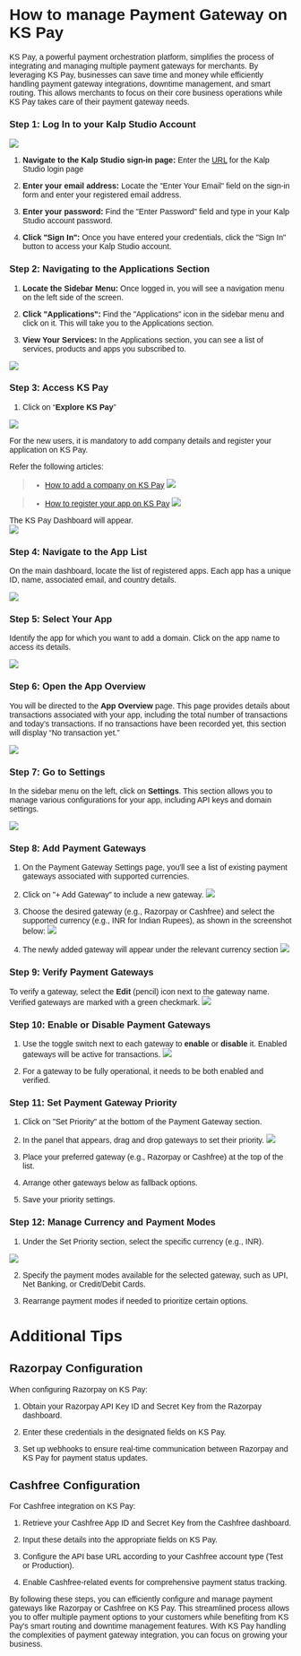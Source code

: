 <style>  body { font-family: "Source Sans 3", sans-serif!important; }</style>
<link href="https://fonts.googleapis.com/css2?family=Source+Sans+3:ital,wght@0,200..900;1,200..900&display=swap" rel="stylesheet">    
<link rel="stylesheet" href="https://fonts.googleapis.com/icon?family=Material+Icons">

# How to manage Payment Gateway on KS Pay

KS Pay, a powerful payment orchestration platform, simplifies the process of integrating and managing multiple payment gateways for merchants. By leveraging KS Pay, businesses can save time and money while efficiently handling payment gateway integrations, downtime management, and smart routing. This allows merchants to focus on their core business operations while KS Pay takes care of their payment gateway needs.

### **Step 1: Log In to your Kalp Studio Account**
![](https://docs-images-kalp-studio.s3.ap-south-1.amazonaws.com/Audit+2/managepg/mpg1.png)

    
1.  **Navigate to the Kalp Studio sign-in page:** Enter the [URL](https://accounts.kalp.studio/login "https://accounts.kalp.studio/login") for the Kalp Studio login page
    
2.  **Enter your email address:** Locate the "Enter Your Email" field on the sign-in form and enter your registered email address.
    
3.  **Enter your password:** Find the "Enter Password" field and type in your Kalp Studio account password.
    
4.  **Click "Sign In":** Once you have entered your credentials, click the "Sign In" button to access your Kalp Studio account.
    

### **Step 2: Navigating to the Applications Section**

1.  **Locate the Sidebar Menu:** Once logged in, you will see a navigation menu on the left side of the screen.
    
2.  **Click "Applications":** Find the "Applications" icon in the sidebar menu and click on it. This will take you to the Applications section.
    
3.  **View Your Services:** In the Applications section, you can see a list of services, products and apps you subscribed to.
    

![](https://docs-images-kalp-studio.s3.ap-south-1.amazonaws.com/Audit+2/managepg/mpg2.png)

### **Step 3: Access KS Pay**

1.  Click on “**Explore KS Pay**”

![](https://docs-images-kalp-studio.s3.ap-south-1.amazonaws.com/Audit+2/managepg/mpg3.png)

For the new users, it is mandatory to add company details and register your application on KS Pay. 

Refer the following articles:

> - [How to add a company on KS Pay](Products/KS-Pay/How-to-add-a-company-on-KS-Pay.md)
![](https://docs-images-kalp-studio.s3.ap-south-1.amazonaws.com/KSPAYSTG/Add+Comp/ac5.png)

> - [How to register your app on KS Pay](Products/KS-Pay/How-to-register-your-app-on-KS-Pay.md)
![](https://docs-images-kalp-studio.s3.ap-south-1.amazonaws.com/KSPAYSTG/Reg+Comp/rc4.png)

The KS Pay Dashboard will appear.  
![](https://docs-images-kalp-studio.s3.ap-south-1.amazonaws.com/Audit+2/genAPI/ga7.png)

### **Step 4: Navigate to the App List**

On the main dashboard, locate the list of registered apps. Each app has a unique ID, name, associated email, and country details.

![](https://docs-images-kalp-studio.s3.ap-south-1.amazonaws.com/Audit+2/adddomain/ad5.png)

### **Step 5: Select Your App**

Identify the app for which you want to add a domain. Click on the app name to access its details.

![](https://docs-images-kalp-studio.s3.ap-south-1.amazonaws.com/Audit+2/adddomain/ad6.png)

### **Step 6: Open the App Overview**

You will be directed to the **App Overview** page. This page provides details about transactions associated with your app, including the total number of transactions and today’s transactions. If no transactions have been recorded yet, this section will display “No transaction yet.”

![](https://docs-images-kalp-studio.s3.ap-south-1.amazonaws.com/Audit+2/adddomain/ad7.png)
  
### **Step 7: Go to Settings**

In the sidebar menu on the left, click on **Settings**. This section allows you to manage various configurations for your app, including API keys and domain settings.

![](https://docs-images-kalp-studio.s3.ap-south-1.amazonaws.com/Audit+2/adddomain/ad8.png)

### **Step 8: Add Payment Gateways**

1.  On the Payment Gateway Settings page, you'll see a list of existing payment gateways associated with supported currencies.
    
2.  Click on "+ Add Gateway" to include a new gateway.
![](https://docs-images-kalp-studio.s3.ap-south-1.amazonaws.com/Audit+2/managepg/mpg4.png)

3.  Choose the desired gateway (e.g., Razorpay or Cashfree) and select the supported currency (e.g., INR for Indian Rupees), as shown in the screenshot below:
![](https://docs-images-kalp-studio.s3.ap-south-1.amazonaws.com/Audit+2/managepg/mpg5.png)

4.  The newly added gateway will appear under the relevant currency section
![](https://docs-images-kalp-studio.s3.ap-south-1.amazonaws.com/Audit+2/managepg/mpg6.png)

### **Step 9: Verify Payment Gateways**

To verify a gateway, select the **Edit** (pencil) icon next to the gateway name. Verified gateways are marked with a green checkmark. 
![](https://docs-images-kalp-studio.s3.ap-south-1.amazonaws.com/Screenshot+aud+2/manageapistepstep9.jpg)


    

### **Step 10: Enable or Disable Payment Gateways**

1.  Use the toggle switch next to each gateway to **enable** or **disable** it. Enabled gateways will be active for transactions.
![](https://docs-images-kalp-studio.s3.ap-south-1.amazonaws.com/Audit+2/managepg/mpg8.png)

2.  For a gateway to be fully operational, it needs to be both enabled and verified.
    

### **Step 11: Set Payment Gateway Priority**

1.  Click on "Set Priority" at the bottom of the Payment Gateway section.
    
2.  In the panel that appears, drag and drop gateways to set their priority.
![](https://docs-images-kalp-studio.s3.ap-south-1.amazonaws.com/Audit+2/managepg/mpg9.png)

3.  Place your preferred gateway (e.g., Razorpay or Cashfree) at the top of the list.
    
4.  Arrange other gateways below as fallback options.
    
5.  Save your priority settings.
    

### **Step 12: Manage Currency and Payment Modes**

1.  Under the Set Priority section, select the specific currency (e.g., INR).

![](https://docs-images-kalp-studio.s3.ap-south-1.amazonaws.com/Screenshot+aud+2/manageapistep12.jpg)
    
2.  Specify the payment modes available for the selected gateway, such as UPI, Net Banking, or Credit/Debit Cards.
    
3.  Rearrange payment modes if needed to prioritize certain options.
    
# **Additional Tips**

## **Razorpay Configuration**

When configuring Razorpay on KS Pay:

1.  Obtain your Razorpay API Key ID and Secret Key from the Razorpay dashboard.
    
2.  Enter these credentials in the designated fields on KS Pay.
    
3.  Set up webhooks to ensure real-time communication between Razorpay and KS Pay for payment status updates.

## **Cashfree Configuration**

For Cashfree integration on KS Pay:

1.  Retrieve your Cashfree App ID and Secret Key from the Cashfree dashboard.
    
2.  Input these details into the appropriate fields on KS Pay.
    
3.  Configure the API base URL according to your Cashfree account type (Test or Production).
    
4.  Enable Cashfree-related events for comprehensive payment status tracking.
    

By following these steps, you can efficiently configure and manage payment gateways like Razorpay or Cashfree on KS Pay. This streamlined process allows you to offer multiple payment options to your customers while benefiting from KS Pay's smart routing and downtime management features. With KS Pay handling the complexities of payment gateway integration, you can focus on growing your business.